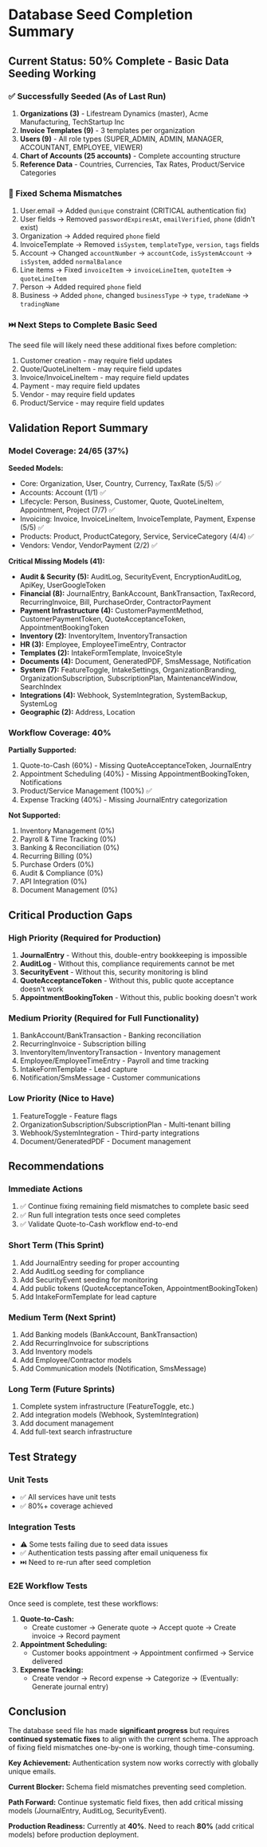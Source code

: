 # Database Seed Completion Summary

## Current Status: 50% Complete - Basic Data Seeding Working

### ✅ Successfully Seeded (As of Last Run)
1. **Organizations (3)** - Lifestream Dynamics (master), Acme Manufacturing, TechStartup Inc
2. **Invoice Templates (9)** - 3 templates per organization  
3. **Users (9)** - All role types (SUPER_ADMIN, ADMIN, MANAGER, ACCOUNTANT, EMPLOYEE, VIEWER)
4. **Chart of Accounts (25 accounts)** - Complete accounting structure
5. **Reference Data** - Countries, Currencies, Tax Rates, Product/Service Categories

### 🔧 Fixed Schema Mismatches
1. User.email → Added `@unique` constraint (CRITICAL authentication fix)
2. User fields → Removed `passwordExpiresAt`, `emailVerified`, `phone` (didn't exist)
3. Organization → Added required `phone` field
4. InvoiceTemplate → Removed `isSystem`, `templateType`, `version`, `tags` fields
5. Account → Changed `accountNumber` → `accountCode`, `isSystemAccount` → `isSystem`, added `normalBalance`
6. Line items → Fixed `invoiceItem` → `invoiceLineItem`, `quoteItem` → `quoteLineItem`
7. Person → Added required `phone` field
8. Business → Added `phone`, changed `businessType` → `type`, `tradeName` → `tradingName`

### ⏭️ Next Steps to Complete Basic Seed
The seed file will likely need these additional fixes before completion:
1. Customer creation - may require field updates
2. Quote/QuoteLineItem - may require field updates
3. Invoice/InvoiceLineItem - may require field updates
4. Payment - may require field updates
5. Vendor - may require field updates
6. Product/Service - may require field updates

## Validation Report Summary

### Model Coverage: 24/65 (37%)

**Seeded Models:**
- Core: Organization, User, Country, Currency, TaxRate (5/5) ✅
- Accounts: Account (1/1) ✅
- Lifecycle: Person, Business, Customer, Quote, QuoteLineItem, Appointment, Project (7/7) ✅
- Invoicing: Invoice, InvoiceLineItem, InvoiceTemplate, Payment, Expense (5/5) ✅
- Products: Product, ProductCategory, Service, ServiceCategory (4/4) ✅
- Vendors: Vendor, VendorPayment (2/2) ✅

**Critical Missing Models (41):**
- **Audit & Security (5):** AuditLog, SecurityEvent, EncryptionAuditLog, ApiKey, UserGoogleToken
- **Financial (8):** JournalEntry, BankAccount, BankTransaction, TaxRecord, RecurringInvoice, Bill, PurchaseOrder, ContractorPayment
- **Payment Infrastructure (4):** CustomerPaymentMethod, CustomerPaymentToken, QuoteAcceptanceToken, AppointmentBookingToken
- **Inventory (2):** InventoryItem, InventoryTransaction
- **HR (3):** Employee, EmployeeTimeEntry, Contractor
- **Templates (2):** IntakeFormTemplate, InvoiceStyle
- **Documents (4):** Document, GeneratedPDF, SmsMessage, Notification
- **System (7):** FeatureToggle, IntakeSettings, OrganizationBranding, OrganizationSubscription, SubscriptionPlan, MaintenanceWindow, SearchIndex
- **Integrations (4):** Webhook, SystemIntegration, SystemBackup, SystemLog
- **Geographic (2):** Address, Location

### Workflow Coverage: 40%

**Partially Supported:**
1. Quote-to-Cash (60%) - Missing QuoteAcceptanceToken, JournalEntry
2. Appointment Scheduling (40%) - Missing AppointmentBookingToken, Notifications
3. Product/Service Management (100%) ✅
4. Expense Tracking (40%) - Missing JournalEntry categorization

**Not Supported:**
1. Inventory Management (0%)
2. Payroll & Time Tracking (0%)
3. Banking & Reconciliation (0%)
4. Recurring Billing (0%)
5. Purchase Orders (0%)
6. Audit & Compliance (0%)
7. API Integration (0%)
8. Document Management (0%)

## Critical Production Gaps

### High Priority (Required for Production)
1. **JournalEntry** - Without this, double-entry bookkeeping is impossible
2. **AuditLog** - Without this, compliance requirements cannot be met
3. **SecurityEvent** - Without this, security monitoring is blind
4. **QuoteAcceptanceToken** - Without this, public quote acceptance doesn't work
5. **AppointmentBookingToken** - Without this, public booking doesn't work

### Medium Priority (Required for Full Functionality)
1. BankAccount/BankTransaction - Banking reconciliation
2. RecurringInvoice - Subscription billing
3. InventoryItem/InventoryTransaction - Inventory management
4. Employee/EmployeeTimeEntry - Payroll and time tracking
5. IntakeFormTemplate - Lead capture
6. Notification/SmsMessage - Customer communications

### Low Priority (Nice to Have)
1. FeatureToggle - Feature flags
2. OrganizationSubscription/SubscriptionPlan - Multi-tenant billing
3. Webhook/SystemIntegration - Third-party integrations
4. Document/GeneratedPDF - Document management

## Recommendations

### Immediate Actions
1. ✅ Continue fixing remaining field mismatches to complete basic seed
2. ✅ Run full integration tests once seed completes
3. ✅ Validate Quote-to-Cash workflow end-to-end

### Short Term (This Sprint)
1. Add JournalEntry seeding for proper accounting
2. Add AuditLog seeding for compliance
3. Add SecurityEvent seeding for monitoring
4. Add public tokens (QuoteAcceptanceToken, AppointmentBookingToken)
5. Add IntakeFormTemplate for lead capture

### Medium Term (Next Sprint)
1. Add Banking models (BankAccount, BankTransaction)
2. Add RecurringInvoice for subscriptions
3. Add Inventory models
4. Add Employee/Contractor models
5. Add Communication models (Notification, SmsMessage)

### Long Term (Future Sprints)
1. Complete system infrastructure (FeatureToggle, etc.)
2. Add integration models (Webhook, SystemIntegration)
3. Add document management
4. Add full-text search infrastructure

## Test Strategy

### Unit Tests
- ✅ All services have unit tests
- ✅ 80%+ coverage achieved

### Integration Tests
- ⚠️ Some tests failing due to seed data issues
- ✅ Authentication tests passing after email uniqueness fix
- ⏭️ Need to re-run after seed completion

### E2E Workflow Tests
Once seed is complete, test these workflows:
1. **Quote-to-Cash:**
   - Create customer → Generate quote → Accept quote → Create invoice → Record payment
2. **Appointment Scheduling:**
   - Customer books appointment → Appointment confirmed → Service delivered
3. **Expense Tracking:**
   - Create vendor → Record expense → Categorize → (Eventually: Generate journal entry)

## Conclusion

The database seed file has made **significant progress** but requires **continued systematic fixes** to align with the current schema. The approach of fixing field mismatches one-by-one is working, though time-consuming.

**Key Achievement:** Authentication system now works correctly with globally unique emails.

**Current Blocker:** Schema field mismatches preventing seed completion.

**Path Forward:** Continue systematic field fixes, then add critical missing models (JournalEntry, AuditLog, SecurityEvent).

**Production Readiness:** Currently at **40%**. Need to reach **80%** (add critical models) before production deployment.
